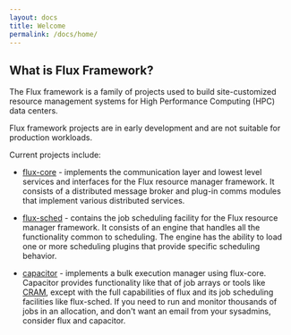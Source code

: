 ```yaml
---
layout: docs
title: Welcome
permalink: /docs/home/
---
```


## What is Flux Framework?

The Flux framework is a family of projects used to build site-customized
resource management systems for High Performance Computing (HPC) data centers. 

<div class="note warning">
  <p>Flux framework projects are in early development and are not suitable
  for production workloads.</p>
</div>

Current projects include:

 * [flux-core](https://github.com/flux-framework/flux-core) -  implements the
   communication layer and lowest level services and interfaces for the Flux
   resource manager framework. It consists of a distributed message broker and
   plug-in comms modules that implement various distributed services.

 * [flux-sched](https://github.com/flux-framework/flux-sched) - 
   contains the job scheduling facility for the Flux resource manager
   framework. It consists of an engine that handles all the functionality
   common to scheduling. The engine has the ability to load one or more
   scheduling plugins that provide specific scheduling behavior.
 
 * [capacitor](https://github.com/flux-framework/capacitor) - implements a
   bulk execution manager using flux-core.  Capacitor provides functionality
   like that of job arrays or tools like
   [CRAM](https://github.com/scalability-llnl/cram), except with the full
   capabilities of flux and its job scheduling facilities like flux-sched.  If
   you need to run and monitor thousands of jobs in an allocation, and don't
   want an email from your sysadmins, consider flux and capacitor.
